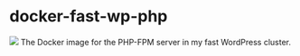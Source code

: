 # docker-fast-wp-php
[![](https://images.microbadger.com/badges/image/aapit/fast-wp-php.svg)](https://microbadger.com/images/aapit/fast-wp-php)
The Docker image for the PHP-FPM server in my fast WordPress cluster. 
